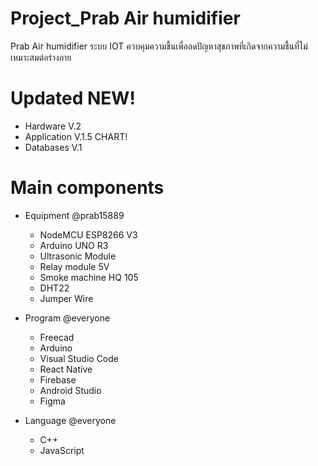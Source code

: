 # Project_Prab Air humidifier

Prab Air humidifier ระบบ IOT ควบคุมความชื้นเพื่อลดปัญหาสุขภาพที่เกิดจากความชื้นที่ไม่เหมาะสมต่อร่างกาย

# Updated NEW! 

  * Hardware V.2
  * Application V.1.5 CHART!
  * Databases V.1

# Main components

  * Equipment @prab15889
    * NodeMCU ESP8266 V3
    * Arduino UNO R3
    * Ultrasonic Module
    * Relay module 5V
    * Smoke machine HQ 105
    * DHT22
    * Jumper Wire

  * Program @everyone
    * Freecad
    * Arduino
    * Visual Studio Code
    * React Native
    * Firebase
    * Android Studio
    * Figma
  
  * Language @everyone
    * C++
    * JavaScript
